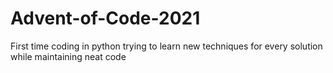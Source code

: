 # Advent-of-Code-2021

First time coding in python trying to learn new techniques for every solution while maintaining neat code
